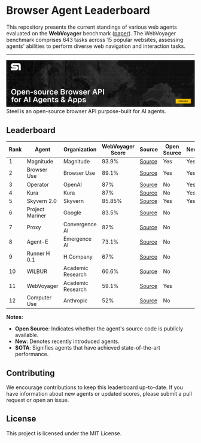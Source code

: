 # Browser Agent Leaderboard

This repository presents the current standings of various web agents evaluated on the **WebVoyager** benchmark ([paper](https://arxiv.org/abs/2401.13919)). The WebVoyager benchmark comprises 643 tasks across 15 popular websites, assessing agents' abilities to perform diverse web navigation and interaction tasks.

---
![Steel.dev - Open-source Browser API for AI Agents & Apps](/public/github_hero.png)
Steel is an open-source browser API purpose-built for AI agents.

## Leaderboard

| Rank | Agent           | Organization   | WebVoyager Score | Source                                                                                            | Open Source | New | SOTA |
| ---- | --------------- | -------------- | ---------------- | ------------------------------------------------------------------------------------------------- | ----------- | --- | ---- |
| 1 | Magnitude    | Magnitude   | 93.9%           | [Source](https://github.com/magnitudedev/webvoyager) | Yes         | Yes | Yes  |
| 2 | Browser Use    | Browser Use   | 89.1%           | [Source](https://browser-use.com/posts/sota-technical-report) | Yes         | Yes |     |
| 3 | Operator       | OpenAI        | 87%             | [Source](https://openai.com/index/introducing-operator/) | No          | Yes |      |
| 4 | Kura           | Kura          | 87%             | [Source](https://www.trykura.com/benchmarks) | No          | Yes |      |
| 5 | Skyvern 2.0    | Skyvern       | 85.85%          | [Source](https://blog.skyvern.com/skyvern-2-0-state-of-the-art-web-navigation-with-85-8-on-webvoyager-eval/) | Yes         | Yes |      |
| 6 | Project Mariner | Google        | 83.5%           | [Source](https://deepmind.google/technologies/project-mariner/) | No          |     |      |
| 7 | Proxy          | Convergence AI | 82%             | [Source](https://convergence.ai/training-web-agents-with-web-world-models-dec-2024/) | No          |     |      |
| 8 | Agent-E        | Emergence AI  | 73.1%           | [Source](https://www.emergence.ai/blog/agent-e-sota) | No          |     |      |
| 9 | Runner H 0.1   | H Company     | 67%             | [Source](https://www.hcompany.ai/blog/a-research-update) | No          |     |      |
| 10 | WILBUR         | Academic Research | 60.6%           | [Source](https://arxiv.org/abs/2404.05902) | No          |     |      |
| 11 | WebVoyager     | Academic Research | 59.1%           | [Source](https://arxiv.org/abs/2401.13919) | Yes         |     |      |
| 12 | Computer Use   | Anthropic     | 52%             | [Source](https://www.hcompany.ai/blog/a-research-update) | No          |     |      |

**Notes:**

- **Open Source**: Indicates whether the agent's source code is publicly available.
- **New**: Denotes recently introduced agents.
- **SOTA**: Signifies agents that have achieved state-of-the-art performance.

## Contributing

We encourage contributions to keep this leaderboard up-to-date. If you have information about new agents or updated scores, please submit a pull request or open an issue.

## License

This project is licensed under the MIT License.
